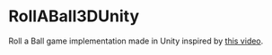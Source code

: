 # RollABall3DUnity

Roll a Ball game implementation made in Unity inspired by [this video](https://www.youtube.com/watch?v=BwPT7huwjn4).
